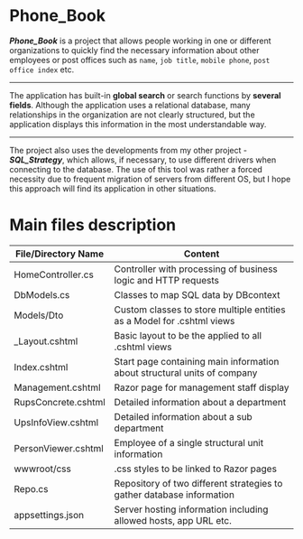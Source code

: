 Phone_Book
=====================

***Phone_Book*** is a project that allows people working in one or different organizations 
to quickly find the necessary information about other employees or post offices such as `name`, `job title`, `mobile phone`, `post office index` etc.
***
The application has built-in **global search** or search functions by **several fields**. 
Although the application uses a relational database, many relationships in the organization are not 
clearly structured, but the application displays this information in the most understandable way.
***
The project also uses the developments from my other project - ***SQL_Strategy***, which allows, if necessary, 
to use different drivers when connecting to the database. The use of this tool was rather a forced necessity 
due to frequent migration of servers from different OS, but I hope this approach will find its application in other situations.

Main files description
=====================
File/Directory Name     | Content
------------------------|----------------------
HomeController.cs       | Controller with processing of business logic and HTTP requests
DbModels.cs             | Classes to map SQL data by DBcontext
Models/Dto              | Custom classes to store multiple entities as a Model for .cshtml views
_Layout.cshtml          | Basic layout to be the applied to all .cshtml views
Index.cshtml            | Start page containing main information about structural units of company
Management.cshtml       | Razor page for management staff display
RupsConcrete.cshtml     | Detailed information about a department
UpsInfoView.cshtml      | Detailed information about a sub department
PersonViewer.cshtml     | Employee of a single structural unit information
wwwroot/css             | .css styles to be linked to Razor pages
Repo.cs                 | Repository of two different strategies to gather database information
appsettings.json        | Server hosting information including allowed hosts, app URL etc.
